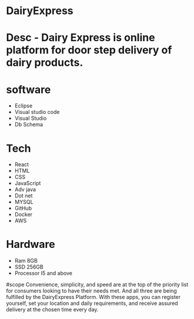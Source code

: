 # DairyExpress

# Desc - Dairy Express is online platform for door step delivery of dairy products. 

# software
- Eclipse 
- Visual studio code
- Visual Studio
- Db Schema

# Tech
- React
- HTML
- CSS
- JavaScript
- Adv java
- Dot net 
- MYSQL
- GitHub
- Docker
- AWS

# Hardware
- Ram 8GB
- SSD 256GB
- Processor I5 and above

#scope
Convenience, simplicity, and speed are at the top of the priority list for consumers looking to have their needs met.
And all three are being fulfilled by the DairyExpress Platform.
With these apps, you can register yourself, set your location and daily requirements, and receive assured delivery at the chosen time every day.

